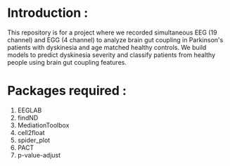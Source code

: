 # Introduction : 
This repository is for a project where we recorded simultaneous EEG (19 channel) and EGG (4 channel) to analyze brain gut coupling in Parkinson's patients with dyskinesia and 
age matched healthy controls. We build models to predict dyskinesia severity and classify patients from healthy people using brain gut coupling features.
# Packages required : 
1. EEGLAB
2. findND
3. MediationToolbox
4. cell2float
5. spider_plot
6. PACT
7. p-value-adjust
